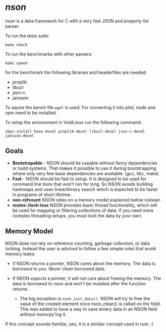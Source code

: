*nson*
======

*nson* is a data framework for C with a very fast JSON and property list parser.

To run the tests suite:

	make check

To run the benchmarks with other parsers:

	make speed

for the benchmark the following libraries and headerfiles are needed:

 * proplib
 * libucl
 * json-c
 * jansson

To aquire the bench file `wget` is used. For converting it into plist, node and npm
need to be installed.

To setup the environment in VoidLinux run the following command:

	xbps-install base-devel proplib-devel libucl-devel json-c-devel jansson-devel

Goals
-----

 * **Bootstrapable** - NSON should be useable without fancy dependencies
   or build systems. That makes it possible to use it during bootstrapping where
   only very few base dependencies are available. (gcc, libc, make)
 * **Fast** - NSON should be fast to setup. It is designed to be used for command
   line tools that won't run for long. So NSON avoids building hashmaps and uses
   linear/binary search which is expected to be faster in programs of short
   lifetime.
 * **non-refcount** NSON relies on a memory model explained below instead.
 * **mutex-/lock-less** NSON provides basic thread functionality, which will
   be used for mapping or filtering collections of data. If you need more complex
   threading setups, you must lock the data by your own.
   

Memory Model
------------

NSON does not rely on reference counting, garbage collection, or data locking.
Instead the user is adviced to follow a few simple rules that avoid memory leaks:

 * If NSON _returns_ a pointer, NSON cares about the memory. The data is
   _borrowed to you_. Never clean borrowed data.

 * If NSON _expects_ a pointer, it will not care about freeing the memory.
   The data is _borrowed to nson_ and won't be mutated after the function
   returns.

   * The big exception is `nson_init_data()`. NSON will try to free the value
     of the created element once nson_clean() is called on the field.
     This was added to have a way to save binary data in an NSON field
     without memcpy'ing it.

If this concept sounds familiar, yes, it is a similiar concept used in rust. :)

